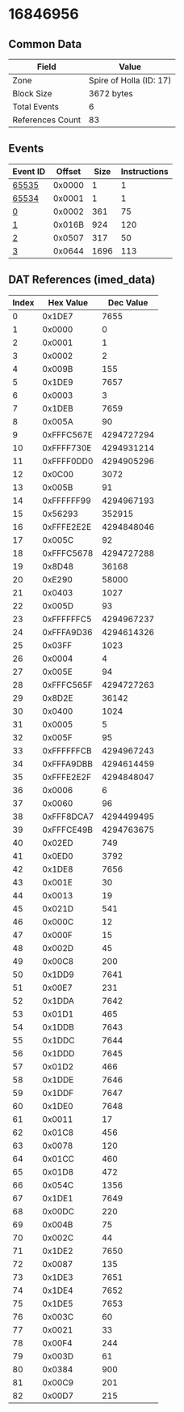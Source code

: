 # 16846956

## Common Data

| Field            | Value                   |
|------------------|-------------------------|
| Zone             | Spire of Holla (ID: 17) |
| Block Size       | 3672 bytes              |
| Total Events     | 6                       |
| References Count | 83                      |

## Events

| Event ID            | Offset   |   Size |   Instructions |
|---------------------|----------|--------|----------------|
| [65535](./65535.md) | 0x0000   |      1 |              1 |
| [65534](./65534.md) | 0x0001   |      1 |              1 |
| [0](./0.md)         | 0x0002   |    361 |             75 |
| [1](./1.md)         | 0x016B   |    924 |            120 |
| [2](./2.md)         | 0x0507   |    317 |             50 |
| [3](./3.md)         | 0x0644   |   1696 |            113 |

## DAT References (imed_data)

|   Index | Hex Value   |   Dec Value |
|---------|-------------|-------------|
|       0 | 0x1DE7      |        7655 |
|       1 | 0x0000      |           0 |
|       2 | 0x0001      |           1 |
|       3 | 0x0002      |           2 |
|       4 | 0x009B      |         155 |
|       5 | 0x1DE9      |        7657 |
|       6 | 0x0003      |           3 |
|       7 | 0x1DEB      |        7659 |
|       8 | 0x005A      |          90 |
|       9 | 0xFFFC567E  |  4294727294 |
|      10 | 0xFFFF730E  |  4294931214 |
|      11 | 0xFFFF0DD0  |  4294905296 |
|      12 | 0x0C00      |        3072 |
|      13 | 0x005B      |          91 |
|      14 | 0xFFFFFF99  |  4294967193 |
|      15 | 0x56293     |      352915 |
|      16 | 0xFFFE2E2E  |  4294848046 |
|      17 | 0x005C      |          92 |
|      18 | 0xFFFC5678  |  4294727288 |
|      19 | 0x8D48      |       36168 |
|      20 | 0xE290      |       58000 |
|      21 | 0x0403      |        1027 |
|      22 | 0x005D      |          93 |
|      23 | 0xFFFFFFC5  |  4294967237 |
|      24 | 0xFFFA9D36  |  4294614326 |
|      25 | 0x03FF      |        1023 |
|      26 | 0x0004      |           4 |
|      27 | 0x005E      |          94 |
|      28 | 0xFFFC565F  |  4294727263 |
|      29 | 0x8D2E      |       36142 |
|      30 | 0x0400      |        1024 |
|      31 | 0x0005      |           5 |
|      32 | 0x005F      |          95 |
|      33 | 0xFFFFFFCB  |  4294967243 |
|      34 | 0xFFFA9DBB  |  4294614459 |
|      35 | 0xFFFE2E2F  |  4294848047 |
|      36 | 0x0006      |           6 |
|      37 | 0x0060      |          96 |
|      38 | 0xFFF8DCA7  |  4294499495 |
|      39 | 0xFFFCE49B  |  4294763675 |
|      40 | 0x02ED      |         749 |
|      41 | 0x0ED0      |        3792 |
|      42 | 0x1DE8      |        7656 |
|      43 | 0x001E      |          30 |
|      44 | 0x0013      |          19 |
|      45 | 0x021D      |         541 |
|      46 | 0x000C      |          12 |
|      47 | 0x000F      |          15 |
|      48 | 0x002D      |          45 |
|      49 | 0x00C8      |         200 |
|      50 | 0x1DD9      |        7641 |
|      51 | 0x00E7      |         231 |
|      52 | 0x1DDA      |        7642 |
|      53 | 0x01D1      |         465 |
|      54 | 0x1DDB      |        7643 |
|      55 | 0x1DDC      |        7644 |
|      56 | 0x1DDD      |        7645 |
|      57 | 0x01D2      |         466 |
|      58 | 0x1DDE      |        7646 |
|      59 | 0x1DDF      |        7647 |
|      60 | 0x1DE0      |        7648 |
|      61 | 0x0011      |          17 |
|      62 | 0x01C8      |         456 |
|      63 | 0x0078      |         120 |
|      64 | 0x01CC      |         460 |
|      65 | 0x01D8      |         472 |
|      66 | 0x054C      |        1356 |
|      67 | 0x1DE1      |        7649 |
|      68 | 0x00DC      |         220 |
|      69 | 0x004B      |          75 |
|      70 | 0x002C      |          44 |
|      71 | 0x1DE2      |        7650 |
|      72 | 0x0087      |         135 |
|      73 | 0x1DE3      |        7651 |
|      74 | 0x1DE4      |        7652 |
|      75 | 0x1DE5      |        7653 |
|      76 | 0x003C      |          60 |
|      77 | 0x0021      |          33 |
|      78 | 0x00F4      |         244 |
|      79 | 0x003D      |          61 |
|      80 | 0x0384      |         900 |
|      81 | 0x00C9      |         201 |
|      82 | 0x00D7      |         215 |
